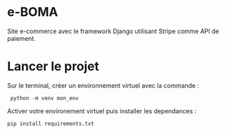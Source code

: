# e-BOMA

Site e-commerce avec le framework Django utilisant Stripe comme API de paiement.

# Lancer le projet

Sur le terminal, créer un environnement virtuel avec la commande :

     python -m venv mon_env

Activer votre environement virtuel puis installer les dependances :

    pip install requirements.txt
